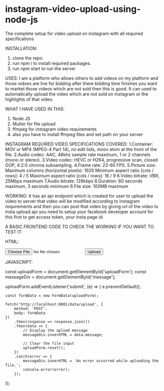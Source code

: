 # instagram-video-upload-using-node-js
The complete setup for video upload on instagram with all required specifications

INSTALLATION: 
1. clone the repo.
2. run npm i to install required packages.
3. run npm start to run the server

USES:
I am a platform who allows others to add videos on my platform and those vidoes are live for bidding after there bidding time finishes you want to market those videos which are not 
sold then this is good. It can used to automatically upload the video which are not sold on instagram or the highlights of that video.

WHAT I HAVE USED IN THIS: 
1. Node JS
2. Multer for file upload
3. ffmpeg for instagram video requirements
4. also you have to install ffmpeg files and set path on your server

INSTAGRAM REQUIRED VIDEO SPECIFICATIONS COVERED: 
1.Container: MOV or MP4 (MPEG-4 Part 14), no edit lists, moov atom at the front of the file.
2.Audio codec: AAC, 48khz sample rate maximum, 1 or 2 channels (mono or stereo).
3.Video codec: HEVC or H264, progressive scan, closed GOP, 4:2:0 chroma subsampling.
4.Frame rate: 23-60 FPS.
5.Picture size:
  Maximum columns (horizontal pixels): 1920
  Minimum aspect ratio [cols / rows]: 4 / 5
  Maximum aspect ratio [cols / rows]: 16 / 9
6.Video bitrate: VBR, 25Mbps maximum
7.Audio bitrate: 128kbps
8.Duration: 60 seconds maximum, 3 seconds minimum
9.File size: 100MB maximum

WORKING: 
It has an api endpoint which is created for user to upload the video to server that video will be modified according to instagram requirements and then you can post that video by giving url
of the video to insta upload api
you need to setup your facebook developer account for this first to get access token, your insta page id.

A BASIC FRONTEND CODE TO CHECK THE WORKING IF YOU WANT TO TEST IT:

HTML:

<form id="uploadForm" enctype="multipart/form-data">
  <input type="file" name="video" accept="video/mp4">
  <button type="submit">Upload</button>
</form>


JAVASCRIPT:

const uploadForm = document.getElementById('uploadForm');
const messageDiv = document.getElementById('message');

uploadForm.addEventListener('submit', (e) => {
    e.preventDefault();

    const formData = new FormData(uploadForm);

    fetch('http://localhost:8081/data/upload', {
        method: 'POST',
        body: formData
    })
        .then(response => response.json())
        .then(data => {
            // Display the upload message
            messageDiv.innerHTML = data.message;

            // Clear the file input
            uploadForm.reset();
        })
        .catch(error => {
            messageDiv.innerHTML = 'An error occurred while uploading the file.';
            console.error(error);
        });
});
